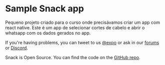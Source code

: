 # Sample Snack app

Pequeno projeto criado para o curso onde precisávamos criar um app com react native. Este é um app de selecionar cortes de cabelo e abrir o whatsapp com os dados gerados no app.

If you're having problems, you can tweet to us [@expo](https://twitter.com/expo) or ask in our [forums](https://forums.expo.dev/c/expo-dev-tools/61) or [Discord](https://chat.expo.dev/).

Snack is Open Source. You can find the code on the [GitHub repo](https://github.com/expo/snack).
